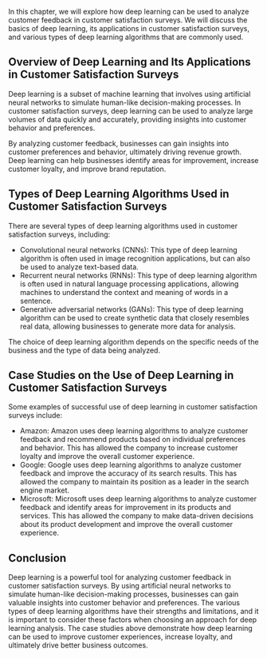 
In this chapter, we will explore how deep learning can be used to analyze customer feedback in customer satisfaction surveys. We will discuss the basics of deep learning, its applications in customer satisfaction surveys, and various types of deep learning algorithms that are commonly used.

Overview of Deep Learning and Its Applications in Customer Satisfaction Surveys
-------------------------------------------------------------------------------

Deep learning is a subset of machine learning that involves using artificial neural networks to simulate human-like decision-making processes. In customer satisfaction surveys, deep learning can be used to analyze large volumes of data quickly and accurately, providing insights into customer behavior and preferences.

By analyzing customer feedback, businesses can gain insights into customer preferences and behavior, ultimately driving revenue growth. Deep learning can help businesses identify areas for improvement, increase customer loyalty, and improve brand reputation.

Types of Deep Learning Algorithms Used in Customer Satisfaction Surveys
-----------------------------------------------------------------------

There are several types of deep learning algorithms used in customer satisfaction surveys, including:

* Convolutional neural networks (CNNs): This type of deep learning algorithm is often used in image recognition applications, but can also be used to analyze text-based data.
* Recurrent neural networks (RNNs): This type of deep learning algorithm is often used in natural language processing applications, allowing machines to understand the context and meaning of words in a sentence.
* Generative adversarial networks (GANs): This type of deep learning algorithm can be used to create synthetic data that closely resembles real data, allowing businesses to generate more data for analysis.

The choice of deep learning algorithm depends on the specific needs of the business and the type of data being analyzed.

Case Studies on the Use of Deep Learning in Customer Satisfaction Surveys
-------------------------------------------------------------------------

Some examples of successful use of deep learning in customer satisfaction surveys include:

* Amazon: Amazon uses deep learning algorithms to analyze customer feedback and recommend products based on individual preferences and behavior. This has allowed the company to increase customer loyalty and improve the overall customer experience.
* Google: Google uses deep learning algorithms to analyze customer feedback and improve the accuracy of its search results. This has allowed the company to maintain its position as a leader in the search engine market.
* Microsoft: Microsoft uses deep learning algorithms to analyze customer feedback and identify areas for improvement in its products and services. This has allowed the company to make data-driven decisions about its product development and improve the overall customer experience.

Conclusion
----------

Deep learning is a powerful tool for analyzing customer feedback in customer satisfaction surveys. By using artificial neural networks to simulate human-like decision-making processes, businesses can gain valuable insights into customer behavior and preferences. The various types of deep learning algorithms have their strengths and limitations, and it is important to consider these factors when choosing an approach for deep learning analysis. The case studies above demonstrate how deep learning can be used to improve customer experiences, increase loyalty, and ultimately drive better business outcomes.
